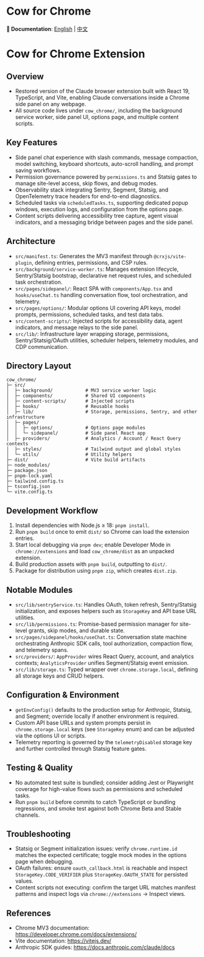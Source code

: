# Cow for Chrome

**📖 Documentation**: [English](README.md) | [中文](README_zh.md)

# Cow for Chrome Extension

## Overview
- Restored version of the Claude browser extension built with React 19, TypeScript, and Vite, enabling Claude conversations inside a Chrome side panel on any webpage.
- All source code lives under `cow_chrome/`, including the background service worker, side panel UI, options page, and multiple content scripts.

## Key Features
- Side panel chat experience with slash commands, message compaction, model switching, keyboard shortcuts, auto-scroll handling, and prompt saving workflows.
- Permission governance powered by `permissions.ts` and Statsig gates to manage site-level access, skip flows, and debug modes.
- Observability stack integrating Sentry, Segment, Statsig, and OpenTelemetry trace headers for end-to-end diagnostics.
- Scheduled tasks via `scheduledTasks.ts`, supporting dedicated popup windows, execution logs, and configuration from the options page.
- Content scripts delivering accessibility tree capture, agent visual indicators, and a messaging bridge between pages and the side panel.

## Architecture
- `src/manifest.ts`: Generates the MV3 manifest through `@crxjs/vite-plugin`, defining entries, permissions, and CSP rules.
- `src/background/service-worker.ts`: Manages extension lifecycle, Sentry/Statsig bootstrap, declarative net request rules, and scheduled task orchestration.
- `src/pages/sidepanel/`: React SPA with `components/App.tsx` and `hooks/useChat.ts` handling conversation flow, tool orchestration, and telemetry.
- `src/pages/options/`: Modular options UI covering API keys, model prompts, permissions, scheduled tasks, and test data tabs.
- `src/content-scripts/`: Injected scripts for accessibility data, agent indicators, and message relays to the side panel.
- `src/lib/`: Infrastructure layer wrapping storage, permissions, Sentry/Statsig/OAuth utilities, scheduler helpers, telemetry modules, and CDP communication.

## Directory Layout
```text
cow_chrome/
├─ src/
│  ├─ background/            # MV3 service worker logic
│  ├─ components/            # Shared UI components
│  ├─ content-scripts/       # Injected scripts
│  ├─ hooks/                 # Reusable hooks
│  ├─ lib/                   # Storage, permissions, Sentry, and other infrastructure
│  ├─ pages/
│  │  ├─ options/            # Options page modules
│  │  └─ sidepanel/          # Side panel React app
│  ├─ providers/             # Analytics / Account / React Query contexts
│  ├─ styles/                # Tailwind output and global styles
│  └─ utils/                 # Utility helpers
├─ dist/                     # Vite build artifacts
├─ node_modules/
├─ package.json
├─ pnpm-lock.yaml
├─ tailwind.config.ts
├─ tsconfig.json
└─ vite.config.ts
```

## Development Workflow
1. Install dependencies with Node.js ≥ 18: `pnpm install`.
2. Run `pnpm build` once to emit `dist/` so Chrome can load the extension entries.
3. Start local debugging via `pnpm dev`; enable Developer Mode in `chrome://extensions` and load `cow_chrome/dist` as an unpacked extension.
4. Build production assets with `pnpm build`, outputting to `dist/`.
5. Package for distribution using `pnpm zip`, which creates `dist.zip`.

## Notable Modules
- `src/lib/sentryService.ts`: Handles OAuth, token refresh, Sentry/Statsig initialization, and exposes helpers such as `StorageKey` and API base URL utilities.
- `src/lib/permissions.ts`: Promise-based permission manager for site-level grants, skip modes, and durable state.
- `src/pages/sidepanel/hooks/useChat.ts`: Conversation state machine orchestrating Anthropic SDK calls, tool authorization, compaction flow, and telemetry spans.
- `src/providers/`: `AppProvider` wires React Query, account, and analytics contexts; `AnalyticsProvider` unifies Segment/Statsig event emission.
- `src/lib/storage.ts`: Typed wrapper over `chrome.storage.local`, defining all storage keys and CRUD helpers.

## Configuration & Environment
- `getEnvConfig()` defaults to the production setup for Anthropic, Statsig, and Segment; override locally if another environment is required.
- Custom API base URLs and system prompts persist in `chrome.storage.local` keys (see `StorageKey` enum) and can be adjusted via the options UI or scripts.
- Telemetry reporting is governed by the `telemetryDisabled` storage key and further controlled through Statsig feature gates.

## Testing & Quality
- No automated test suite is bundled; consider adding Jest or Playwright coverage for high-value flows such as permissions and scheduled tasks.
- Run `pnpm build` before commits to catch TypeScript or bundling regressions, and smoke test against both Chrome Beta and Stable channels.

## Troubleshooting
- Statsig or Segment initialization issues: verify `chrome.runtime.id` matches the expected certificate; toggle mock modes in the options page when debugging.
- OAuth failures: ensure `oauth_callback.html` is reachable and inspect `StorageKey.CODE_VERIFIER` plus `StorageKey.OAUTH_STATE` for persisted values.
- Content scripts not executing: confirm the target URL matches manifest patterns and inspect logs via `chrome://extensions` → Inspect views.

## References
- Chrome MV3 documentation: https://developer.chrome.com/docs/extensions/
- Vite documentation: https://vitejs.dev/
- Anthropic SDK guides: https://docs.anthropic.com/claude/docs

